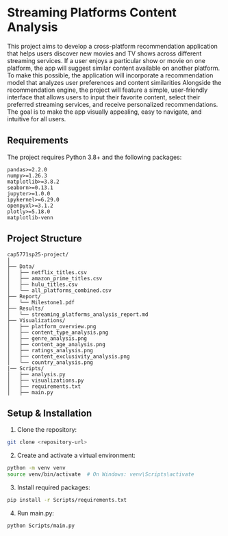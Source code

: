 # Streaming Platforms Content Analysis

This project aims to develop a cross-platform recommendation application that helps users discover new movies
and TV shows across different streaming services. If a user enjoys a particular show or movie on one platform,
the app will suggest similar content available on another platform. To make this possible, the application will
incorporate a recommendation model that analyzes user preferences and content similarities
Alongside the recommendation engine, the project will feature a simple, user-friendly interface that allows users
to input their favorite content, select their preferred streaming services, and receive personalized
recommendations. The goal is to make the app visually appealing, easy to navigate, and intuitive for all users.

## Requirements

The project requires Python 3.8+ and the following packages:
```
pandas>=2.2.0
numpy>=1.26.3
matplotlib>=3.8.2
seaborn>=0.13.1
jupyter>=1.0.0
ipykernel>=6.29.0
openpyxl>=3.1.2
plotly>=5.18.0
matplotlib-venn
```

## Project Structure

```
cap5771sp25-project/
│
├── Data/                          
│   ├── netflix_titles.csv        
│   ├── amazon_prime_titles.csv  
│   ├── hulu_titles.csv        
│   └── all_platforms_combined.csv 
├── Report/                  
│   └── Milestone1.pdf
├── Results/                  
│   └── streaming_platforms_analysis_report.md
├── Visualizations/          
│   ├── platform_overview.png
│   ├── content_type_analysis.png
│   ├── genre_analysis.png
│   ├── content_age_analysis.png
│   ├── ratings_analysis.png
│   ├── content_exclusivity_analysis.png
│   └── country_analysis.png
|── Scripts/                    
│   ├── analysis.py
│   ├── visualizations.py
│   ├── requirements.txt
│   ├── main.py
```

## Setup & Installation

1. Clone the repository:
```bash
git clone <repository-url>
```

2. Create and activate a virtual environment:
```bash
python -m venv venv
source venv/bin/activate  # On Windows: venv\Scripts\activate
```

3. Install required packages:
```bash
pip install -r Scripts/requirements.txt
```
4. Run main.py:
```bash
python Scripts/main.py
```
